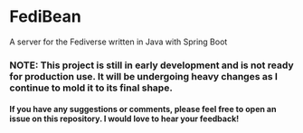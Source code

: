 # FediBean 
A server for the Fediverse written in Java with Spring Boot

### NOTE: This project is still in early development and is not ready for production use. It will be undergoing heavy changes as I continue to mold it to its final shape. 
#### If you have any suggestions or comments, please feel free to open an issue on this repository. I would love to hear your feedback!